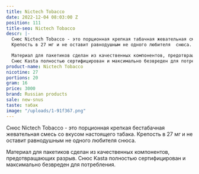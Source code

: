```yaml
---
title: Nictech Tobacco
date: 2022-12-04 08:03:00 Z
position: 111
title-seo: Nictech Tobacco
descr: |-
  Снюс Nictech Tobacco - это порционная крепкая табачная жевательная смесь со вкусом настоящего табака.
  Крепость в 27 мг и не оставит равнодушным не одного любителя  снюса.

  Материал для пакетиков сделан из качественных компонентов, предотвращающих разрыв.
  Снюс Kasta полностью сертифицирован и максимально безвреден для потребления.
product-name: Nictech Tobacco
nicotine: 27
portions: 20
gram: 16
price: 3000
brand: Russian products
sale: new-snus
taste: табак
image: "/uploads/1-91f367.png"
---
```


Снюс Nictech Tobacco - это порционная крепкая бестабачная жевательная смесь со вкусом настоящего табака.
Крепость в 27 мг и не оставит равнодушным не одного любителя  снюса.

Материал для пакетиков сделан из качественных компонентов, предотвращающих разрыв.
Снюс Kasta полностью сертифицирован и максимально безвреден для потребления.